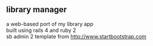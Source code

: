 library manager
---------------
a web-based port of my library app  
built using rails 4 and ruby 2  
sb admin 2 template from http://www.startbootstrap.com  
